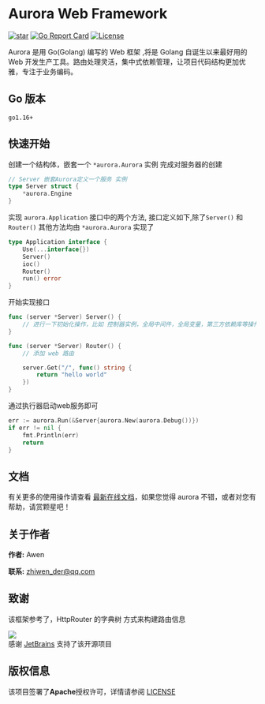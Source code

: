 # Aurora Web Framework

[![star](https://gitee.com/aurora-engine/aurora/badge/star.svg?theme=dark)](https://gitee.com/aurora-engine/aurora/stargazers)
[![Go Report Card](https://goreportcard.com/badge/gitee.com/aurora-engine/aurora)](https://goreportcard.com/report/gitee.com/aurora-engine/aurora)
[![License](https://img.shields.io/badge/license-apache--2.0-blue)](https://gitee.com/aurora-engine/aurora/blob/master/LICENSE)
<br>

Aurora 是用 Go(Golang) 编写的 Web 框架 ,将是 Golang 自诞生以来最好用的 Web 开发生产工具。路由处理灵活，集中式依赖管理，让项目代码结构更加优雅，专注于业务编码。
## Go 版本
```
go1.16+
```

## 快速开始

创建一个结构体，嵌套一个 `*aurora.Aurora` 实例 完成对服务器的创建
```go
// Server 嵌套Aurora定义一个服务 实例
type Server struct {
    *aurora.Engine
}
```
实现 `aurora.Application` 接口中的两个方法, 接口定义如下,除了`Server()` 和 `Router()` 其他方法均由 `*aurora.Aurora` 实现了
```go
type Application interface {
	Use(...interface{})
	Server()
	ioc()
    Router()
	run() error
}
```
开始实现接口
```go
func (server *Server) Server() {
	// 进行一下初始化操作，比如 控制器实例，全局中间件，全局变量，第三方依赖库等操作
}

func (server *Server) Router() {
	// 添加 web 路由

	server.Get("/", func() string {
		return "hello world"
	})
}
```

通过执行器启动web服务即可
```go
err := aurora.Run(&Server{aurora.New(aurora.Debug())})
if err != nil {
	fmt.Println(err)
	return
}
```

## 文档
有关更多的使用操作请查看 [最新在线文档](https://go-aurora-engine.github.io/)，如果您觉得 aurora 不错，或者对您有帮助，请赏颗星吧！

## 关于作者

**作者:** Awen

**联系:** zhiwen_der@qq.com

## 致谢

该框架参考了，HttpRouter 的字典树 方式来构建路由信息

![](https://camo.githubusercontent.com/5075c80d56620267702a3808e7a926ff51235b2ecd986441c092e3b6b821af83/68747470733a2f2f7265736f75726365732e6a6574627261696e732e636f6d2f73746f726167652f70726f64756374732f636f6d70616e792f6272616e642f6c6f676f732f6a625f6265616d2e737667)<br>
感谢 [JetBrains](https://www.jetbrains.com/) 支持了该开源项目

## 版权信息

该项目签署了**Apache**授权许可，详情请参阅 [LICENSE](https://gitee.com/aurora-engine/aurora/blob/new_dev/LICENSE)
